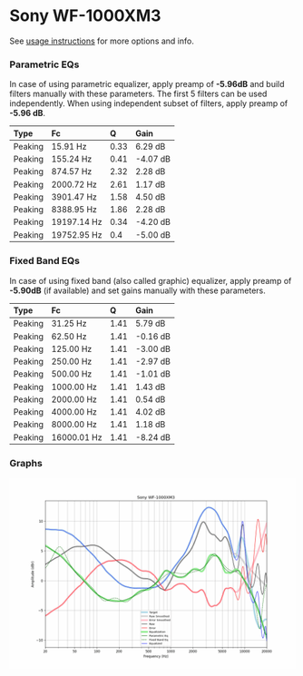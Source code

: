 # Sony WF-1000XM3
See [usage instructions](https://github.com/jaakkopasanen/AutoEq#usage) for more options and info.

### Parametric EQs
In case of using parametric equalizer, apply preamp of **-5.96dB** and build filters manually
with these parameters. The first 5 filters can be used independently.
When using independent subset of filters, apply preamp of **-5.96 dB**.

| Type    | Fc          |    Q | Gain     |
|:--------|:------------|:-----|:---------|
| Peaking | 15.91 Hz    | 0.33 | 6.29 dB  |
| Peaking | 155.24 Hz   | 0.41 | -4.07 dB |
| Peaking | 874.57 Hz   | 2.32 | 2.28 dB  |
| Peaking | 2000.72 Hz  | 2.61 | 1.17 dB  |
| Peaking | 3901.47 Hz  | 1.58 | 4.50 dB  |
| Peaking | 8388.95 Hz  | 1.86 | 2.28 dB  |
| Peaking | 19197.14 Hz | 0.34 | -4.20 dB |
| Peaking | 19752.95 Hz | 0.4  | -5.00 dB |

### Fixed Band EQs
In case of using fixed band (also called graphic) equalizer, apply preamp of **-5.90dB**
(if available) and set gains manually with these parameters.

| Type    | Fc          |    Q | Gain     |
|:--------|:------------|:-----|:---------|
| Peaking | 31.25 Hz    | 1.41 | 5.79 dB  |
| Peaking | 62.50 Hz    | 1.41 | -0.16 dB |
| Peaking | 125.00 Hz   | 1.41 | -3.00 dB |
| Peaking | 250.00 Hz   | 1.41 | -2.97 dB |
| Peaking | 500.00 Hz   | 1.41 | -1.01 dB |
| Peaking | 1000.00 Hz  | 1.41 | 1.43 dB  |
| Peaking | 2000.00 Hz  | 1.41 | 0.54 dB  |
| Peaking | 4000.00 Hz  | 1.41 | 4.02 dB  |
| Peaking | 8000.00 Hz  | 1.41 | 1.18 dB  |
| Peaking | 16000.01 Hz | 1.41 | -8.24 dB |

### Graphs
![](./Sony%20WF-1000XM3.png)